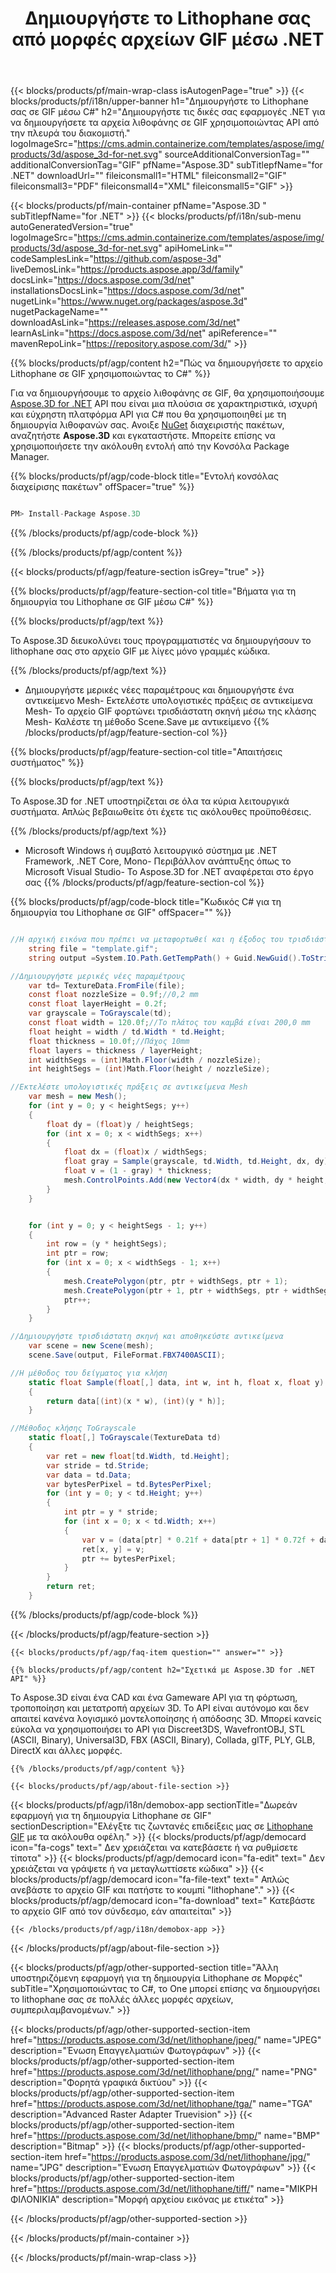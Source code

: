﻿---
title: Δημιουργήστε το Lithophane σας από μορφές αρχείων GIF μέσω .NET 
weight: 830
url: /el/net/lithophane/gif/ 
description: C# πηγαίος κώδικας για φόρτωση, απόδοση και δημιουργία εγγράφων λιθοφάνης σε GIF στο .NET Framework, .NET Core, Mono.
---
{{< blocks/products/pf/main-wrap-class isAutogenPage="true" >}}
{{< blocks/products/pf/i18n/upper-banner h1="Δημιουργήστε το Lithophane σας σε GIF μέσω C#" h2="Δημιουργήστε τις δικές σας εφαρμογές .NET για να δημιουργήσετε τα αρχεία λιθοφάνης σε GIF χρησιμοποιώντας API από την πλευρά του διακομιστή." logoImageSrc="https://cms.admin.containerize.com/templates/aspose/img/products/3d/aspose_3d-for-net.svg" sourceAdditionalConversionTag="" additionalConversionTag="GIF" pfName="Aspose.3D" subTitlepfName="for .NET" downloadUrl="" fileiconsmall1="HTML" fileiconsmall2="GIF" fileiconsmall3="PDF" fileiconsmall4="XML" fileiconsmall5="GIF" >}}

{{< blocks/products/pf/main-container pfName="Aspose.3D " subTitlepfName="for .NET" >}}
{{< blocks/products/pf/i18n/sub-menu autoGeneratedVersion="true" logoImageSrc="https://cms.admin.containerize.com/templates/aspose/img/products/3d/aspose_3d-for-net.svg" apiHomeLink="" codeSamplesLink="https://github.com/aspose-3d" liveDemosLink="https://products.aspose.app/3d/family" docsLink="https://docs.aspose.com/3d/net" installationsDocsLink="https://docs.aspose.com/3d/net" nugetLink="https://www.nuget.org/packages/aspose.3d" nugetPackageName="" downloadAsLink="https://releases.aspose.com/3d/net" learnAsLink="https://docs.aspose.com/3d/net" apiReference="" mavenRepoLink="https://repository.aspose.com/3d/" >}}

{{% blocks/products/pf/agp/content h2="Πώς να δημιουργήσετε το αρχείο Lithophane σε GIF χρησιμοποιώντας το C#" %}}

 Για να δημιουργήσουμε το αρχείο λιθοφάνης σε GIF, θα χρησιμοποιήσουμε
 [Aspose.3D for .NET](https://products.aspose.com/3d/net) 
 API που είναι μια πλούσια σε χαρακτηριστικά, ισχυρή και εύχρηστη πλατφόρμα API για C# που θα χρησιμοποιηθεί με τη δημιουργία λιθοφανών σας. Ανοιξε
 [NuGet](https://www.nuget.org/packages/aspose.3d) 
 διαχειριστής πακέτων, αναζητήστε
 **Aspose.3D** 
 και εγκαταστήστε. Μπορείτε επίσης να χρησιμοποιήσετε την ακόλουθη εντολή από την Κονσόλα Package Manager.

{{% blocks/products/pf/agp/code-block title="Εντολή κονσόλας διαχείρισης πακέτων" offSpacer="true" %}}

```cs

PM> Install-Package Aspose.3D


```

{{% /blocks/products/pf/agp/code-block %}}

{{% /blocks/products/pf/agp/content %}}

{{< blocks/products/pf/agp/feature-section isGrey="true" >}}

{{% blocks/products/pf/agp/feature-section-col title="Βήματα για τη δημιουργία του Lithophane σε GIF μέσω C#" %}}

{{% blocks/products/pf/agp/text %}}

 Το Aspose.3D διευκολύνει τους προγραμματιστές να δημιουργήσουν το lithophane σας στο αρχείο GIF με λίγες μόνο γραμμές κώδικα.

{{% /blocks/products/pf/agp/text %}}

- Δημιουργήστε μερικές νέες παραμέτρους και δημιουργήστε ένα αντικείμενο Mesh- Εκτελέστε υπολογιστικές πράξεις σε αντικείμενα Mesh- Το αρχείο GIF φορτώνει τρισδιάστατη σκηνή μέσω της κλάσης Mesh- Καλέστε τη μέθοδο Scene.Save με αντικείμενο
{{% /blocks/products/pf/agp/feature-section-col %}}

{{% blocks/products/pf/agp/feature-section-col title="Απαιτήσεις συστήματος" %}}

{{% blocks/products/pf/agp/text %}}

 Το Aspose.3D for .NET υποστηρίζεται σε όλα τα κύρια λειτουργικά συστήματα. Απλώς βεβαιωθείτε ότι έχετε τις ακόλουθες προϋποθέσεις.

{{% /blocks/products/pf/agp/text %}}

- Microsoft Windows ή συμβατό λειτουργικό σύστημα με .NET Framework, .NET Core, Mono- Περιβάλλον ανάπτυξης όπως το Microsoft Visual Studio- Το Aspose.3D for .NET αναφέρεται στο έργο σας
{{% /blocks/products/pf/agp/feature-section-col %}}

{{% blocks/products/pf/agp/code-block title="Κωδικός C# για τη δημιουργία του Lithophane σε GIF" offSpacer="" %}}

```cs

//Η αρχική εικόνα που πρέπει να μεταφορτωθεί και η έξοδος του τρισδιάστατου αρχείου μετά την αποθήκευση
    string file = "template.gif";
    string output =System.IO.Path.GetTempPath() + Guid.NewGuid().ToString() + ".fbx";

//Δημιουργήστε μερικές νέες παραμέτρους
    var td= TextureData.FromFile(file);
    const float nozzleSize = 0.9f;//0,2 mm
    const float layerHeight = 0.2f;
    var grayscale = ToGrayscale(td);
    const float width = 120.0f;//Το πλάτος του καμβά είναι 200,0 mm
    float height = width / td.Width * td.Height;
    float thickness = 10.0f;//Πάχος 10mm
    float layers = thickness / layerHeight;
    int widthSegs = (int)Math.Floor(width / nozzleSize);
    int heightSegs = (int)Math.Floor(height / nozzleSize);

//Εκτελέστε υπολογιστικές πράξεις σε αντικείμενα Mesh
    var mesh = new Mesh();
    for (int y = 0; y < heightSegs; y++)
    {
        float dy = (float)y / heightSegs;
        for (int x = 0; x < widthSegs; x++)
        {
            float dx = (float)x / widthSegs;
            float gray = Sample(grayscale, td.Width, td.Height, dx, dy);
            float v = (1 - gray) * thickness;
            mesh.ControlPoints.Add(new Vector4(dx * width, dy * height, v));
        }
    }


    for (int y = 0; y < heightSegs - 1; y++)
    {
        int row = (y * heightSegs);
        int ptr = row;
        for (int x = 0; x < widthSegs - 1; x++)
        {
            mesh.CreatePolygon(ptr, ptr + widthSegs, ptr + 1);
            mesh.CreatePolygon(ptr + 1, ptr + widthSegs, ptr + widthSegs + 1);
            ptr++;
        }
    }

//Δημιουργήστε τρισδιάστατη σκηνή και αποθηκεύστε αντικείμενα
    var scene = new Scene(mesh);
    scene.Save(output, FileFormat.FBX7400ASCII);

//Η μέθοδος του δείγματος για κλήση
    static float Sample(float[,] data, int w, int h, float x, float y)
    {
        return data[(int)(x * w), (int)(y * h)];
    }

//Μέθοδος κλήσης ToGrayscale
    static float[,] ToGrayscale(TextureData td)
    {
        var ret = new float[td.Width, td.Height];
        var stride = td.Stride;
        var data = td.Data;
        var bytesPerPixel = td.BytesPerPixel;
        for (int y = 0; y < td.Height; y++)
        {
            int ptr = y * stride;
            for (int x = 0; x < td.Width; x++)
            {
                var v = (data[ptr] * 0.21f + data[ptr + 1] * 0.72f + data[ptr + 2] * 0.07f) / 255.0f;
                ret[x, y] = v;
                ptr += bytesPerPixel;
            }
        }
        return ret;
    }

```

{{% /blocks/products/pf/agp/code-block %}}

{{< /blocks/products/pf/agp/feature-section >}}

    {{< blocks/products/pf/agp/faq-item question="" answer="" >}}
 

<!-- aboutfile Starts -->

    {{% blocks/products/pf/agp/content h2="Σχετικά με Aspose.3D for .NET API" %}}

 Το Aspose.3D είναι ένα CAD και ένα Gameware API για τη φόρτωση, τροποποίηση και μετατροπή αρχείων 3D. Το API είναι αυτόνομο και δεν απαιτεί κανένα λογισμικό μοντελοποίησης ή απόδοσης 3D. Μπορεί κανείς εύκολα να χρησιμοποιήσει το API για Discreet3DS, WavefrontOBJ, STL (ASCII, Binary), Universal3D, FBX (ASCII, Binary), Collada, glTF, PLY, GLB, DirectX και άλλες μορφές. 



    {{% /blocks/products/pf/agp/content %}}

    {{< blocks/products/pf/agp/about-file-section >}}

  {{< blocks/products/pf/agp/i18n/demobox-app sectionTitle="Δωρεάν εφαρμογή για τη δημιουργία Lithophane σε GIF" sectionDescription="Ελέγξτε τις ζωντανές επιδείξεις μας σε [Lithophane GIF](https://products.aspose.app/3d/lithophane/gif) με τα ακόλουθα οφέλη." >}}
            {{< blocks/products/pf/agp/democard icon="fa-cogs" text=" Δεν χρειάζεται να κατεβάσετε ή να ρυθμίσετε τίποτα" >}}
            {{< blocks/products/pf/agp/democard icon="fa-edit" text=" Δεν χρειάζεται να γράψετε ή να μεταγλωττίσετε κώδικα" >}}
            {{< blocks/products/pf/agp/democard icon="fa-file-text" text=" Απλώς ανεβάστε το αρχείο GIF και πατήστε το κουμπί \"lithophane\"." >}}
            {{< blocks/products/pf/agp/democard icon="fa-download" text=" Κατεβάστε το αρχείο GIF από τον σύνδεσμο, εάν απαιτείται" >}}

    {{< /blocks/products/pf/agp/i18n/demobox-app >}}

{{< /blocks/products/pf/agp/about-file-section >}}

<!-- aboutfile Ends -->

{{< blocks/products/pf/agp/other-supported-section title="Άλλη υποστηριζόμενη εφαρμογή για τη δημιουργία Lithophane σε Μορφές" subTitle="Χρησιμοποιώντας το C#, το One μπορεί επίσης να δημιουργήσει το lithophane σας σε πολλές άλλες μορφές αρχείων, συμπεριλαμβανομένων." >}}

{{< blocks/products/pf/agp/other-supported-section-item href="https://products.aspose.com/3d/net/lithophane/jpeg/" name="JPEG" description="Ένωση Επαγγελματιών Φωτογράφων" >}}
{{< blocks/products/pf/agp/other-supported-section-item href="https://products.aspose.com/3d/net/lithophane/png/" name="PNG" description="Φορητά γραφικά δικτύου" >}}
{{< blocks/products/pf/agp/other-supported-section-item href="https://products.aspose.com/3d/net/lithophane/tga/" name="TGA" description="Advanced Raster Adapter Truevision" >}}
{{< blocks/products/pf/agp/other-supported-section-item href="https://products.aspose.com/3d/net/lithophane/bmp/" name="BMP" description="Bitmap" >}}
{{< blocks/products/pf/agp/other-supported-section-item href="https://products.aspose.com/3d/net/lithophane/jpg/" name="JPG" description="Ένωση Επαγγελματιών Φωτογράφων" >}}
{{< blocks/products/pf/agp/other-supported-section-item href="https://products.aspose.com/3d/net/lithophane/tiff/" name="ΜΙΚΡΗ ΦΙΛΟΝΙΚΙΑ" description="Μορφή αρχείου εικόνας με ετικέτα" >}}


{{< /blocks/products/pf/agp/other-supported-section >}}

{{< /blocks/products/pf/main-container >}}
    
{{< /blocks/products/pf/main-wrap-class >}}